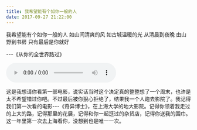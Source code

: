 ```yaml
---
title: 我希望能有个如你一般的人
date: 2017-09-27 21:22:00
---
```



我希望能有个如你一般的人
如山间清爽的风
如古城温暖的光
从清晨到夜晚
由山野到书房
只有最后是你就好

---《从你的全世界路过》

<audio src="https://fs.andylistudio.com/blog/article/congniquanshijieluguo.mp3" controls="controls"></audio>

这是我想请你看第一部电影，说实话当时这个决定真的整整想了一个周末，也许是太不希望错过你吧。不过最后被你狠心拒绝了，结果我一个人跑去影院了。我记得我们第一次看的电影---《奇异博士》，在上海大学的地大影院。记得你领着我走过的上大的路，记得那里的花展，记得和你一起逛过的杂货店，记得你送我的围巾。这一年里第一次去上海看你，没想到也是唯一一次。
